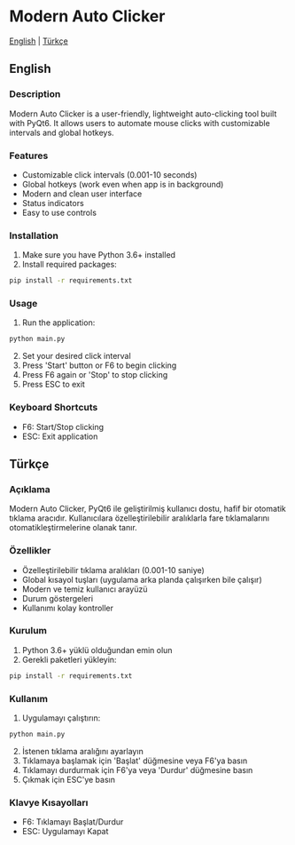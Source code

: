 # Modern Auto Clicker

[English](#english) | [Türkçe](#türkçe)

## English

### Description
Modern Auto Clicker is a user-friendly, lightweight auto-clicking tool built with PyQt6. It allows users to automate mouse clicks with customizable intervals and global hotkeys.

### Features
- Customizable click intervals (0.001-10 seconds)
- Global hotkeys (work even when app is in background)
- Modern and clean user interface
- Status indicators
- Easy to use controls

### Installation
1. Make sure you have Python 3.6+ installed
2. Install required packages:
```bash
pip install -r requirements.txt
```
### Usage
1. Run the application:
```bash
python main.py
```
2. Set your desired click interval
3. Press 'Start' button or F6 to begin clicking
4. Press F6 again or 'Stop' to stop clicking
5. Press ESC to exit

### Keyboard Shortcuts
- F6: Start/Stop clicking
- ESC: Exit application

## Türkçe

### Açıklama
Modern Auto Clicker, PyQt6 ile geliştirilmiş kullanıcı dostu, hafif bir otomatik tıklama aracıdır. Kullanıcılara özelleştirilebilir aralıklarla fare tıklamalarını otomatikleştirmelerine olanak tanır.

### Özellikler
- Özelleştirilebilir tıklama aralıkları (0.001-10 saniye)
- Global kısayol tuşları (uygulama arka planda çalışırken bile çalışır)
- Modern ve temiz kullanıcı arayüzü
- Durum göstergeleri
- Kullanımı kolay kontroller

### Kurulum
1. Python 3.6+ yüklü olduğundan emin olun
2. Gerekli paketleri yükleyin:
```bash
pip install -r requirements.txt
```
### Kullanım
1. Uygulamayı çalıştırın:
```bash
python main.py
```
2. İstenen tıklama aralığını ayarlayın
3. Tıklamaya başlamak için 'Başlat' düğmesine veya F6'ya basın
4. Tıklamayı durdurmak için F6'ya veya 'Durdur' düğmesine basın
5. Çıkmak için ESC'ye basın

### Klavye Kısayolları
- F6: Tıklamayı Başlat/Durdur
- ESC: Uygulamayı Kapat

